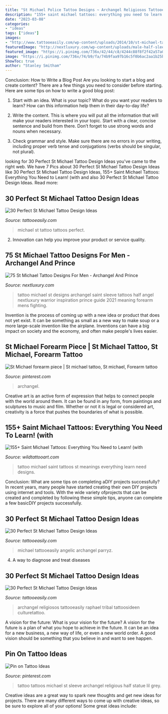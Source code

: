 ```yaml
---
title: "St Michael Police Tattoo Designs ~ Archangel Religiosos Tattooeasily Raphael Tribal Tattoosideen Culturetattoo"
description: "155+ saint michael tattoos: everything you need to learn! (with"
date: "2023-03-08"
categories:
- "ideas"
tags: ["ideas"]
images:
- "http://www.tattooeasily.com/wp-content/uploads/2014/10/st-michael-tattoos-1.jpg"
featuredImage: "http://nextluxury.com/wp-content/uploads/male-half-sleeve-saint-michael-tattoo.jpg"
featured_image: "https://i.pinimg.com/736x/42/44/c8/4244c88f8f2f42a57a0dbd30ac617c58--archangel-michael-tattoo-st-michael.jpg"
image: "https://i.pinimg.com/736x/74/b9/fa/74b9faa97b16c5f0b6ac2aa1b25b9236.jpg"
ShowToc: true
author: "Stanley Smitham"
---
```



Conclusion: How to Write a Blog Post
Are you looking to start a blog and create content? There are a few things you need to consider before starting. Here are some tips on how to write a good blog post:
1. Start with an idea. What is your topic? What do you want your readers to learn? How can this information help them in their day-to-day life?

2. Write the content. This is where you will put all the information that will make your readers interested in your topic. Start with a clear, concise sentence and build from there. Don’t forget to use strong words and nouns when necessary.

3. Check grammar and style. Make sure there are no errors in your writing, including proper verb tense and conjugations (verbs should be singular, not plural).

	

		
looking for 30 Perfect St Michael Tattoo Design Ideas you've came to the right web. We have 7 Pics about 30 Perfect St Michael Tattoo Design Ideas like 30 Perfect St Michael Tattoo Design Ideas, 155+ Saint Michael Tattoos: Everything You Need to Learn! (with and also 30 Perfect St Michael Tattoo Design Ideas. Read more:
		
    
## 30 Perfect St Michael Tattoo Design Ideas

<img loading=lazy src="http://www.tattooeasily.com/wp-content/uploads/2014/10/st-michael-tattoo-ideas.jpg" onerror="this.onerror=null;this.src='https://tse2.mm.bing.net/th?id=OIP.6TVLU4j0uyjACGNHm9kKRAHaKb&amp;pid=15.1';" alt="30 Perfect St Michael Tattoo Design Ideas">

_Source: tattooeasily.com_

>michael st tattoo tattoos perfect. 

	

2. Innovation can help you improve your product or service quality.

    
## 75 St Michael Tattoo Designs For Men - Archangel And Prince

<img loading=lazy src="http://nextluxury.com/wp-content/uploads/male-half-sleeve-saint-michael-tattoo.jpg" onerror="this.onerror=null;this.src='https://tse2.mm.bing.net/th?id=OIP.xAfaoc9fzs-2kjFXr-3rXgHaHi&amp;pid=15.1';" alt="75 St Michael Tattoo Designs For Men - Archangel And Prince">

_Source: nextluxury.com_

>tattoo michael st designs archangel saint sleeve tattoos half angel nextluxury warrior inspiration prince guide 2021 meaning forearm mens fighting. 

	

Invention is the process of coming up with a new idea or product that does not yet exist. It can be something as small as a new way to make soup or a more large-scale invention like the airplane. Inventions can have a big impact on society and the economy, and often make people's lives easier.

    
## St Michael Forearm Piece | St Michael Tattoo, St Michael, Forearm Tattoo

<img loading=lazy src="https://i.pinimg.com/736x/42/44/c8/4244c88f8f2f42a57a0dbd30ac617c58--archangel-michael-tattoo-st-michael.jpg" onerror="this.onerror=null;this.src='https://tse3.mm.bing.net/th?id=OIP.ffDFBQnnHQxUOXpGVWDlAAHaJ3&amp;pid=15.1';" alt="St Michael forearm piece | St michael tattoo, St michael, Forearm tattoo">

_Source: pinterest.com_

>archangel. 

	

Creative art is an active form of expression that helps to connect people with the world around them. It can be found in any form, from paintings and sculptures to music and film. Whether or not it is legal or considered art, creativity is a force that pushes the boundaries of what is possible.

    
## 155+ Saint Michael Tattoos: Everything You Need To Learn! (with

<img loading=lazy src="https://www.wildtattooart.com/wp-content/uploads/2018/10/Saint-Michael-Tattoos-25101810.jpg" onerror="this.onerror=null;this.src='https://tse1.mm.bing.net/th?id=OIP.TNOskfOYMe0GdIEMhUSGKAHaHd&amp;pid=15.1';" alt="155+ Saint Michael Tattoos: Everything You Need to Learn! (with">

_Source: wildtattooart.com_

>tattoo michael saint tattoos st meanings everything learn need designs. 

	

Conclusion: What are some tips on completing aDIY projects successfully?
In recent years, many people have started creating their own DIY projects using internet and tools. With the wide variety ofprojects that can be created and completed by following these simple tips, anyone can complete a few basicDIY projects successfully.

    
## 30 Perfect St Michael Tattoo Design Ideas

<img loading=lazy src="http://www.tattooeasily.com/wp-content/uploads/2014/10/st-michael-tattoos-18.jpg" onerror="this.onerror=null;this.src='https://tse1.mm.bing.net/th?id=OIP.AHZNV8JNKJgSsAyWMNvj8wHaJj&amp;pid=15.1';" alt="30 Perfect St Michael Tattoo Design Ideas">

_Source: tattooeasily.com_

>michael tattooeasily angelic archangel parryz. 

	

4. A way to diagnose and treat diseases 

    
## 30 Perfect St Michael Tattoo Design Ideas

<img loading=lazy src="http://www.tattooeasily.com/wp-content/uploads/2014/10/st-michael-tattoos-1.jpg" onerror="this.onerror=null;this.src='https://tse2.mm.bing.net/th?id=OIP.5NlUvJWJWxftbecxKUoiDwHaKe&amp;pid=15.1';" alt="30 Perfect St Michael Tattoo Design Ideas">

_Source: tattooeasily.com_

>archangel religiosos tattooeasily raphael tribal tattoosideen culturetattoo. 

	

A vision for the future: What is your vision for the future?
A vision for the future is a plan of what you hope to achieve in the future. It can be an idea for a new business, a new way of life, or even a new world order. A good vision should be something that you believe in and want to see happen.

    
## Pin On Tattoo Ideas

<img loading=lazy src="https://i.pinimg.com/736x/74/b9/fa/74b9faa97b16c5f0b6ac2aa1b25b9236.jpg" onerror="this.onerror=null;this.src='https://tse1.mm.bing.net/th?id=OIP.kY2Op4rg_RBeS9mzBOrzIwHaRP&amp;pid=15.1';" alt="Pin on Tattoo Ideas">

_Source: pinterest.com_

>tattoo tattoos michael st sleeve archangel religious half statue lil grey. 

	

Creative ideas are a great way to spark new thoughts and get new ideas for projects. There are many different ways to come up with creative ideas, so be sure to explore all of your options! Some great ideas include:

